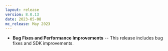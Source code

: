 ```yaml
---
layout: release
version: 8.0.13
date: 2023-05-08
mc_release: May 2023
---
```


* **Bug Fixes and Performance Improvements** -- This release includes bug fixes and SDK improvements.
